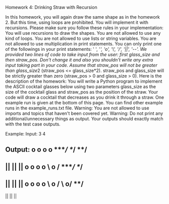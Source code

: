 Homework 4: Drinking Straw with Recursion 


In this homework, you will again draw the same shape as in the homework 2. But this time, using loops are prohibited. You will implement it with recursions. Please make sure you follow these rules in your implementation: 
You will use recursions to draw the shapes.
You are not allowed to use any kind of loops.
You are not allowed to use lists or string variables.
You are not allowed to use multiplication in print statements.
You can only print one of the followings in your print statements: ' ', '*', 'o', '\\', '/', '||', '--'.
We provided two lines of code to take input from the user: first glass_size and then straw_pos. Don't change it and also you shouldn't write any extra input taking part in your code.
Assume that straw_pos will not be greater than glass_size*2 (straw_pos <= glass_size*2).
straw_pos and glass_size will be strictly greater than zero (straw_pos > 0 and glass_size > 0).
Here is the description of the homework: You will write a Python program to implement the ASCII cocktail glasses below using two parameters glass_size as the size of the cocktail glass and straw_pos as the position of the straw. Your code will draw a cocktail that decreases as you drink it through a straw. One example run is given at the bottom of this page. You can find other example runs in the example_runs.txt file. 
Warning: You are not allowed to use imports and topics that haven't been covered yet. 
Warning: Do not print any additional/unnecessary things as output. Your outputs should exactly match with the test case outputs.

Example: 
Input: 
3
4 

Output: 
o
 o
  o
   o
\******/
 \****/
  \**/
   --
   ||
   ||
   ||
o
 o
  o
   o
\   o  /
 \****/
  \**/
   --
   ||
   ||
   ||
o
 o
  o
   o
\   o  /
 \   o/
  \**/
   --
   ||
   ||
   ||
